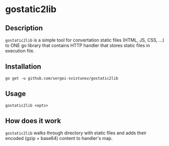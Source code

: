 # gostatic2lib

## Description

`gostatic2lib` is a simple tool for convertation static files (HTML, JS, CSS, ...) to ONE go library that contains HTTP
handler that stores static files in execution file.

## Installation

`go get -u github.com/sergei-svistunov/gostatic2lib`

## Usage

`gostatic2lib <opts>`

## How does it work

`gostatic2lib` walks through directory with static files and adds their encoded (gzip + base64) content to handler's map.
